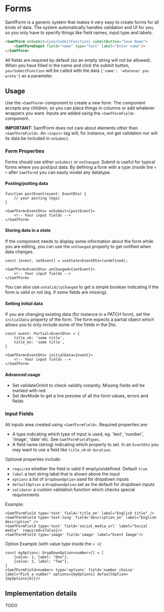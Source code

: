 
# Forms

SamfForm is a generic system that makes it very easy to create forms for all kinds of data. The system automatically handles validation and UI for you, so you only have to specify things like field names, input type and labels:

```html
<SamfForm onSubmit={yourSubmitFunction} submitButton="Save Name">
    <SamfFormInput field="name" type="text" label="Enter name"/>
</SamfForm>
```

All fields are required by default (so an empty string will not be allowed). When you have filled in the name and click the submit button, `yourSubmitFunction` will be called with the data `{'name': 'whatever you wrote'}` as a parameter.

## Usage

Use the `<SamfForm>` component to create a new form. The component accepts any children, so you can place things in columns or add whatever wrappers you want. Inputs are added using the `<SamfFormField>` component. 

**IMPORTANT:** SamfForm does not care about elements other than `<SamfFormField>`. An `<input>` tag will, for instance, not get validation nor will its data be included in `onSubmit`. 

### Form Properties

Forms should use either `onSubmit` or `onChanged`. Submit is useful for typical forms where you post/put data. By defining a form with a type (inside the `< >` after `SamfForm`) you can easily model any datatype.

#### Posting/putting data
```tsx
function postEvent(event: EventDto) {
    // your posting logic
}
```

```tsx
<SamfForm<EventDto> onSubmit={postEvent}>
    <!-- Your input fields -->
</SamfForm>
```

#### Storing data in a state

If the component needs to display some information about the form while you are editing, you can use the `onChanged` property to get notified when data changes. 

```tsx
const [event, setEvent] = useState<EventDto>(undefined);
```
```tsx
<SamfForm<EventDto> onChanged={setEvent}>
    <!-- Your input fields -->
</SamfForm>
```

You can also use `onValidityChanged` to get a simple boolean indicating if the form is valid or not (eg. if some fields are missing). 

#### Setting initial data

If you are changing existing data (for instance in a PATCH form), set the `initialData` property of the form. The form expects a partial object which allows you to only include some of the fields in the Dto.

```tsx
const event: Partial<EventDto> = {
    title_nb: 'some title',
    title_en: 'some title',
}
```
```tsx
<SamfForm<EventDto> initialData={event}>
    <!-- Your input fields -->
</SamfForm>
```

#### Advanced usage

- Set validateOnInit to check validity instantly. Missing fields will be marked with red.
- Set devMode to get a live preview of all the form values, errors and fields

### Input Fields

All inputs area created using `<SamfFormField>`. Required properties are:
- A type indicating which type of input is used, eg. 'text', 'number', 'image', 'date' etc. See `SamfFormFieldTypes`. 
- A field name (string) indicating which property to set. In an `EventDto` you may want to use a field like `title_nb` or `duration`. 

Optional properties include:
- `required` whether the field is valid if empty/undefined. Default `true`.
- `label` a text string label that is shown above the input
- `options` a list of `DropDownOption` used for dropdown inputs
- `defaultOption` a `DropDownOption` set as the default for dropdown inputs
- `validator` a custom validation function which checks special requirements

Example:

```tsx
<SamfFormField type='text' field='title_en' label="English title" />
<SamfFormField type='text-long' field='description_en' label="English description" />
<SamfFormField type='text' field='social_media_url' label="Social media"  required={false}/>
<SamfFormField type='image' field='image' label="Event Image"/>
```

Option Example (with value type inside the `< >`):

```tsx
const myOptions: DropDownOption<number>[] = [
    {value: 1, label: "One"},
    {value: 2, label: "Two"},
]
<SamfFormField<number> type='options' field='number_choice' label="Pick a number" options={myOptions} defaultOption={myOptions[0]}/>
```

## Implementation details

TODO
